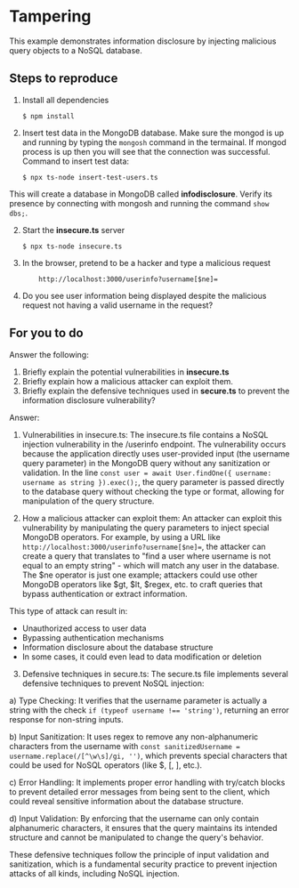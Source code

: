 # Tampering

This example demonstrates information disclosure by injecting malicious query objects to a NoSQL database.

## Steps to reproduce

1. Install all dependencies

    `$ npm install`

2. Insert test data in the MongoDB database. Make sure the mongod is up and running by typing the `mongosh` command in the termainal. If mongod process is up then you will see that the connection was successful. Command to insert test data:

    `$ npx ts-node insert-test-users.ts`

This will create a database in MongoDB called __infodisclosure__. Verify its presence by connecting with mongosh and running the command `show dbs;`.

2. Start the **insecure.ts** server

    `$ npx ts-node insecure.ts`

3. In the browser, pretend to be a hacker and type a malicious request

    ```
        http://localhost:3000/userinfo?username[$ne]=
    ```

4. Do you see user information being displayed despite the malicious request not having a valid username in the request?

## For you to do

Answer the following:

1. Briefly explain the potential vulnerabilities in **insecure.ts**
2. Briefly explain how a malicious attacker can exploit them.
3. Briefly explain the defensive techniques used in **secure.ts** to prevent the information disclosure vulnerability?

Answer:

1. Vulnerabilities in insecure.ts:
The insecure.ts file contains a NoSQL injection vulnerability in the /userinfo endpoint. The vulnerability occurs because the application directly uses user-provided input (the username query parameter) in the MongoDB query without any sanitization or validation. In the line `const user = await User.findOne({ username: username as string }).exec();`, the query parameter is passed directly to the database query without checking the type or format, allowing for manipulation of the query structure.

2. How a malicious attacker can exploit them:
An attacker can exploit this vulnerability by manipulating the query parameters to inject special MongoDB operators. For example, by using a URL like `http://localhost:3000/userinfo?username[$ne]=`, the attacker can create a query that translates to "find a user where username is not equal to an empty string" - which will match any user in the database. The $ne operator is just one example; attackers could use other MongoDB operators like $gt, $lt, $regex, etc. to craft queries that bypass authentication or extract information.

This type of attack can result in:
- Unauthorized access to user data
- Bypassing authentication mechanisms
- Information disclosure about the database structure
- In some cases, it could even lead to data modification or deletion

3. Defensive techniques in secure.ts:
The secure.ts file implements several defensive techniques to prevent NoSQL injection:

a) Type Checking: It verifies that the username parameter is actually a string with the check `if (typeof username !== 'string')`, returning an error response for non-string inputs.

b) Input Sanitization: It uses regex to remove any non-alphanumeric characters from the username with `const sanitizedUsername = username.replace(/[^\w\s]/gi, '')`, which prevents special characters that could be used for NoSQL operators (like $, [, ], etc.).

c) Error Handling: It implements proper error handling with try/catch blocks to prevent detailed error messages from being sent to the client, which could reveal sensitive information about the database structure.

d) Input Validation: By enforcing that the username can only contain alphanumeric characters, it ensures that the query maintains its intended structure and cannot be manipulated to change the query's behavior.

These defensive techniques follow the principle of input validation and sanitization, which is a fundamental security practice to prevent injection attacks of all kinds, including NoSQL injection.
